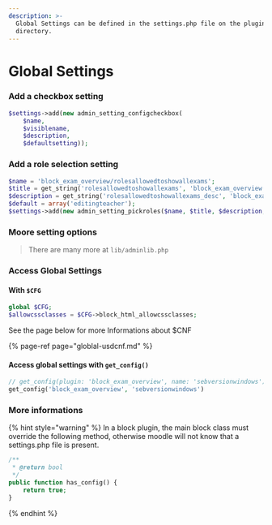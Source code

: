 ```yaml
---
description: >-
  Global Settings can be defined in the settings.php file on the plugins root
  directory.
---
```


# Global Settings

### Add a checkbox setting

```php
$settings->add(new admin_setting_configcheckbox( 
    $name,
    $visiblename, 
    $description,
    $defaultsetting));
```

### Add a role selection setting

```php
$name = 'block_exam_overview/rolesallowedtoshowallexams';
$title = get_string('rolesallowedtoshowallexams', 'block_exam_overview', null, true);
$description = get_string('rolesallowedtoshowallexams_desc', 'block_exam_overview', null, true);
$default = array('editingteacher');
$settings->add(new admin_setting_pickroles($name, $title, $description, $default));
```

### Moore setting options

> There are many more at `lib/adminlib.php`

### Access Global Settings

#### With `$CFG`

```php
global $CFG;
$allowcssclasses = $CFG->block_html_allowcssclasses;
```

See the page below for more Informations about $CNF

{% page-ref page="globlal-usdcnf.md" %}

#### Access global settings with `get_config()`

```php
// get_config(plugin: 'block_exam_overview', name: 'sebversionwindows')
get_config('block_exam_overview', 'sebversionwindows')
```

### More informations

{% hint style="warning" %}
In a block plugin, the main block class must override the following method, otherwise moodle will not know that a settings.php file is present.

```php
/**
 * @return bool
 */
public function has_config() {
    return true;
}
```
{% endhint %}



